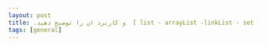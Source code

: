 ```yaml
---
layout: post
title: ‫کالکشن هارو نام ببرید  [list - arrayList -linkList - set -  hashset ]  و کاربرد ان را توضبح دهید.
tags: [general]
---
```




